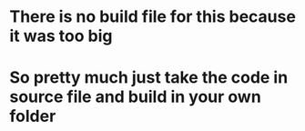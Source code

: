 # There is no build file for this because it was too big
# So pretty much just take the code in source file and build in your own folder
